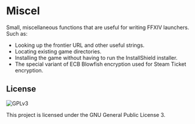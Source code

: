 # Miscel

Small, miscellaneous functions that are useful for writing FFXIV launchers. Such as:

* Looking up the frontier URL and other useful strings.
* Locating existing game directories.
* Installing the game without having to run the InstallShield installer.
* The special variant of ECB Blowfish encryption used for Steam Ticket encryption.

## License

![GPLv3](https://www.gnu.org/graphics/gplv3-127x51.png)

This project is licensed under the GNU General Public License 3.
